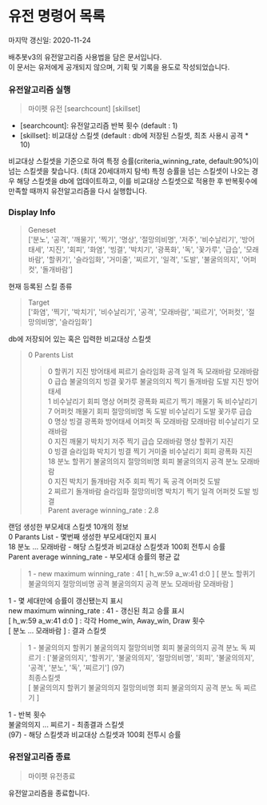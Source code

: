 # 유전 명령어 목록
마지막 갱신일: 2020-11-24 

배추봇v3의 유전알고리즘 사용법을 담은 문서입니다.  
이 문서는 유저에게 공개되지 않으며, 기획 및 기록을 용도로 작성되었습니다.  

### 유전알고리즘 실행
> 마이펫 유전 [searchcount] [skillset]
- [searchcount]: 유전알고리즘 반복 횟수 (default : 1)
- [skillset]: 비교대상 스킬셋 (default : db에 저장된 스킬셋, 최초 사용시 공격 * 10)

비교대상 스킬셋을 기준으로 하여 특정 승률(criteria_winning_rate, default:90%)이 넘는 스킬셋을 찾습니다. (최대 20세대까지 탐색)
특정 승률을 넘는 스킬셋이 나오는 경우 해당 스킬셋을 db에 업데이트하고,
이를 비교대상 스킬셋으로 적용한 후 반복횟수에 만족할 때까지 유전알고리즘을 다시 실행합니다.

### Display Info
> Geneset  
> ['분노', '공격', '깨물기', '찍기', '명상', '절망의비명', '저주', '비수날리기', '방어태세', '지진', '회피', '화염', '빙결', '박치기', '광폭화', '독', '꽃가루', '급습', '모래바람', '할퀴기', '슬라임화', '거미줄', '찌르기', '일격', '도발', '불굴의의지', '어퍼컷', '돌개바람']

현재 등록된 스킬 종류  

> Target  
> ['화염', '찍기', '박치기', '비수날리기', '공격', '모래바람', '찌르기', '어퍼컷', '절망의비명', '슬라임화']

db에 저장되어 있는 혹은 입력한 비교대상 스킬셋  

> 0 Parents List  
>>  0    할퀴기 지진 방어태세 찌르기 슬라임화 공격 일격 독 모래바람 모래바람  
>>  0    급습 불굴의의지 빙결 꽃가루 불굴의의지 찍기 돌개바람 도발 지진 방어태세  
>>  1    비수날리기 회피 명상 어퍼컷 광폭화 찌르기 찍기 깨물기 독 비수날리기  
>>  7    어퍼컷 깨물기 회피 절망의비명 독 도발 비수날리기 도발 꽃가루 급습  
>>  0    명상 빙결 광폭화 방어태세 어퍼컷 독 모래바람 모래바람 비수날리기 모래바람  
>>  0    지진 깨물기 박치기 저주 찍기 급습 모래바람 명상 할퀴기 지진  
>>  0    빙결 슬라임화 박치기 빙결 찍기 거미줄 비수날리기 회피 광폭화 지진  
>> 18    분노 할퀴기 불굴의의지 절망의비명 회피 불굴의의지 공격 분노 모래바람   
>>  0    지진 박치기 돌개바람 저주 회피 찍기 독 공격 어퍼컷 도발  
>>  2    찌르기 돌개바람 슬라임화 절망의비명 박치기 찍기 일격 어퍼컷 도발 빙결  
> Parent average winning_rate : 2.8  

랜덤 생성한 부모세대 스킬셋 10개의 정보  
0 Parants List - 몇번째 생성한 부모세대인지 표시  
18    분노 ... 모래바람 - 해당 스킬셋과 비교대상 스킬셋과 100회 전투시 승률  
Parent average winning_rate - 부모세대 승률의 평균 값  

>  1 - new maximum winning_rate : 41    [ h_w:59    a_w:41    d:0 ]    [ 분노 할퀴기 불굴의의지 절망의비명 공격 불굴의의지 공격 분노 모래바람 모래바람 ]  

1 - 몇 세대만에 승률이 갱신됐는지 표시  
new maximum winning_rate : 41 - 갱신된 최고 승률 표시  
[ h_w:59    a_w:41    d:0 ] : 각각 Home_win, Away_win, Draw 횟수  
[ 분노 ... 모래바람 ] : 결과 스킬셋  

> 1 - 불굴의의지 할퀴기 불굴의의지 절망의비명 회피 불굴의의지 공격 분노 독 찌르기 : ['불굴의의지', '할퀴기', '불굴의의지', '절망의비명', '회피', '불굴의의지', '공격', '분노', '독', '찌르기'] (97)  
> 최종스킬셋  
> [ 불굴의의지 할퀴기 불굴의의지 절망의비명 회피 불굴의의지 공격 분노 독 찌르기 ]  

1 - 반복 횟수  
불굴의의지 ... 찌르기 - 최종결과 스킬셋  
(97) - 해당 스킬셋과 비교대상 스킬셋과 100회 전투시 승률  


### 유전알고리즘 종료
> 마이펫 유전종료

유전알고리즘을 종료합니다.